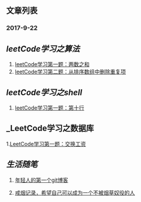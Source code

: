 ## 文章列表
### 2017-9-22

_leetCode学习之算法_
-

 1. [leetCode学习第一题：两数之和](https://github.com/zxq11/Syi-Chywan-blog/issues/4) 
 2. [leetCode学习第二题：从排序数组中删除重复项](https://github.com/zxq11/Syi-Chywan-blog/issues/6) 
 

_leetCode学习之shell_
-
 1. [leetCode学习第一题：第十行](https://github.com/zxq11/Syi-Chywan-blog/issues/5) 
 


_LeetCode学习之数据库
-

 1.[LeetCode学习第一题：交换工资](https://github.com/zxq11/Syi-Chywan-blog/issues/7)
 
 
 
 
 
 
 
 _生活随笔_
 -
  1. [年轻人的第一个git博客](https://github.com/zxq11/git-/issues/1) 

  2. [戒烟记录，希望自己可以成为一个不被烟草奴役的人](https://github.com/zxq11/Syi-Chywan-blog/issues/2)
